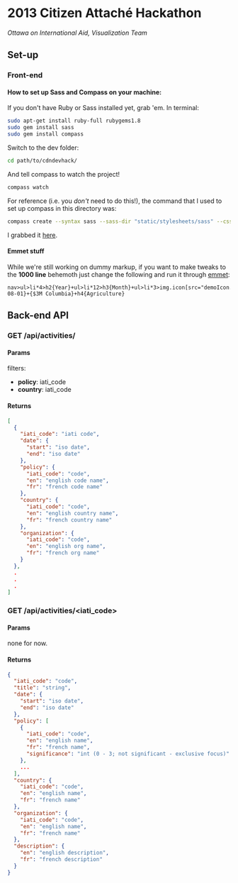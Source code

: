 # 2013 Citizen Attaché Hackathon
*Ottawa on International Aid, Visualization Team*

## Set-up
### Front-end

#### How to set up Sass and Compass on your machine:

If you don't have Ruby or Sass installed yet, grab 'em. In terminal:
```bash
sudo apt-get install ruby-full rubygems1.8
sudo gem install sass
sudo gem install compass
```
Switch to the dev folder:
```bash
cd path/to/cdndevhack/
```
And tell compass to watch the project!
```bash
compass watch
```
For reference (i.e. you *don't* need to do this!), the command that I used to set up compass in this directory was:
```bash
compass create --syntax sass --sass-dir "static/stylesheets/sass" --css-dir "static/stylesheets/css" --javascripts-dir "static/js" --images-dir "static/img"
```
I grabbed it [here](http://compass-style.org/install/).

#### Emmet stuff
While we're still working on dummy markup, if you want to make tweaks to the **1000 line** behemoth just change the following and run it through [emmet](http://docs.emmet.io/):
```emmet
nav>ul>li*4>h2{Year}+ul>li*12>h3{Month}+ul>li*3>img.icon[src="demoIcon.png"]+time{2013-08-01}+{$3M Columbia}+h4{Agriculture}
```

## Back-end API

### GET /api/activities/

#### Params

filters:

 * **policy**: iati_code
 * **country**: iati_code

#### Returns

```json
[
  {
    "iati_code": "iati code",
    "date": {
      "start": "iso date",
      "end": "iso date"
    },
    "policy": {
      "iati_code": "code",
      "en": "english code name",
      "fr": "french code name"
    },
    "country": {
      "iati_code": "code",
      "en": "english country name",
      "fr": "french country name"
    },
    "organization": {
      "iati_code": "code",
      "en": "english org name",
      "fr": "french org name"
    }
  },
  .
  .
  .
]

```

### GET /api/activities/<iati_code>

#### Params

none for now.

#### Returns

```json
{
  "iati_code": "code",
  "title": "string",
  "date": {
    "start": "iso date",
    "end": "iso date"
  },
  "policy": [
    {
      "iati_code": "code",
      "en": "english name",
      "fr": "french name",
      "significance": "int (0 - 3; not significant - exclusive focus)"
    },
    ...
  ],
  "country": {
    "iati_code": "code",
    "en": "english name",
    "fr": "french name"
  },
  "organization": {
    "iati_code": "code",
    "en": "english name",
    "fr": "french name"
  },
  "description": {
    "en": "english description",
    "fr": "french description"
  }
}
```





